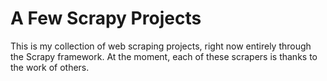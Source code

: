#  A Few Scrapy Projects

This is my collection of web scraping projects, right now entirely through the Scrapy framework. At the moment, each of these scrapers is thanks to the work of others.
